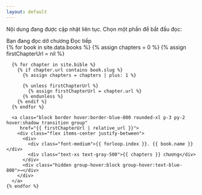 ```yaml
---
layout: default
---
```


<section>
  <p class="text-gray-500 mb-6">Nội dung đang được cập nhật liên tục. Chọn một phần để bắt đầu đọc:</p>

  <div id="ktContinueReading" class="mb-6 p-3 bg-blue-50 hidden">
    Bạn đang đọc dở chương <b class="ktChapterName"></b>
    <a class="ktChapterLink block underline text-blue-800">Đọc tiếp</a>
  </div>

  <div class="grid grid-cols-2 sm:grid-cols-3 gap-4">
    {% for book in site.data.books %}
      {% assign chapters = 0 %}
      {% assign firstChapterUrl = nil %}

      {% for chapter in site.bible %}
        {% if chapter.url contains book.slug %}
          {% assign chapters = chapters | plus: 1 %}

          {% unless firstChapterUrl %}
            {% assign firstChapterUrl = chapter.url %}
          {% endunless %}
        {% endif %}
      {% endfor %}

      <a class="block border hover:border-blue-800 rounded-xl p-3 py-2 hover:shadow transition group"
         href="{{ firstChapterUrl | relative_url }}">
        <div class="flex items-center justify-between">
          <div>
            <div class="font-medium">{{ forloop.index }}. {{ book.name }}</div>
            <div class="text-xs text-gray-500">{{ chapters }} chương</div>
          </div>
          <div class="hidden group-hover:block group-hover:text-blue-800">→</div>
        </div>
      </a>
    {% endfor %}
  </div>
</section>

<script defer>
  (function() {
    const books = {{ site.data.books | jsonify }}

    const chapters = [
      {% for c in site.bible %}
        {
          url: '{{ c.url }}',
          title: '{{ c.title }}',
        }{% unless forloop.last %},{% endunless %}
      {% endfor %}
    ]

    const $continueReading = document.getElementById('ktContinueReading')
    const lastChapterUrl = localStorage.getItem('ktLastChapterUrl')

    const chapter = chapters.find(c => c.url == lastChapterUrl)

    if (chapter) {
        const book = books.find(b => chapter.url.includes(`/${b.slug}/`))

        let chapterIndex = 0
        for (const c of chapters) {
          if (c.url.includes(`/${book.slug}/`)) chapterIndex++
          if (c.url == chapter.url) break
        }

        $continueReading.querySelector('.ktChapterName').innerText = `${book.name} - ${chapterIndex}. ${chapter.title}`
        $continueReading.querySelector('.ktChapterLink').href = chapter.url
        $continueReading.classList.remove('hidden')
    }
  })()
</script>